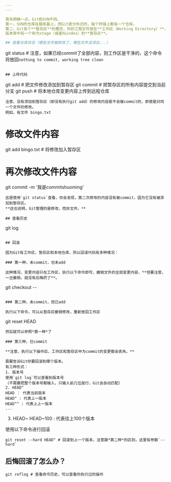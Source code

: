 ```yaml
---
---

首先明确一点，Git和SVN不同。
第一，SVN的仓库在服务器上，而Git是分布式的，每个终端上都有一个仓库。
第二，Git有个**暂存区**的概念，你的工程文件放在**工作区（Working Directory）**，`.git`目录是**版本库（Repository）**，
版本库中有一个称为stage（或者叫index）的**暂存区**。

## 查看仓库状态（哪些文件被修改了，哪些文件没添加...）

```
git status # 注意，如果已经commit了全部内容，则工作区是干净的，这个命令将放回`nothing to commit, working tree clean`
```

## 上传代码

```
git add    # 把文件修改添加到暂存区
git commit # 把暂存区的所有内容提交到当前分支
git push   # 将本地仓库变更内容上传到远程仓库
```
注意，没有添加到暂存区（即没有执行git add）的修改内容是不会被commit的，即使是对同一个文件的修改。
例如，有文件 bingo.txt
```
# 修改文件内容
git add bingo.txt # 将修改加入暂存区
# 再次修改文件内容
git commit -m '我是commitshuoming'
```
这是使用`git status`查看，你会发现，第二次修改的内容没有被commit，因为它没有被添加到暂存区。
**这也说明，Git管理的是修改，而非文件。**

## 查看历史

```
git log
```

## 回滚

因为Git有工作区、暂存区和本地仓库，所以回滚代码有多种情况：

### 第一种，未commit，也未add

这种情况，变更内容只在工作区，执行以下命令即可，撤销文件的全部变更内容，**但要注意，一旦撤销，就没有后悔药了**。
```
git checkout -- <file>
```

### 第二种，未commit，但已add

执行以下命令，可以从暂存区撤销修改，重新放回工作区
```
git reset HEAD <file>
```
然后就可以参照*第一种*了

### 第三种，已commit

**注意，执行以下操作后，工作区和暂存区中为commit的变更都会丢失。**

需要告诉Git你要回滚到哪个版本。
有三种形式：
1. 版本号
使用`git log`可以查看到版本号
（不需要把整个版本号都输入，只输入前几位就行，Git会自动匹配）
2. HEAD^
HEAD ： 代表当前版本
HEAD^ : 代表上一版本
HEAD^^ : 代表上上一版本
...
```

3. HEAD~
HEAD~100 : 代表往上100个版本

使用以下命令进行回滚
```
git reset --hard HEAD^ # 回滚到上一个版本，注意跟*第二种*的区别，这里有参数`--hard`
```

## 后悔回滚了怎么办？

```
git reflog # 查看命令历史，可以查看你执行过的操作
```
